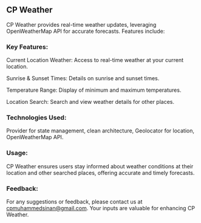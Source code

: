 ## CP Weather

CP Weather provides real-time weather updates, leveraging OpenWeatherMap API for accurate forecasts. Features include:

### Key Features:

Current Location Weather: Access to real-time weather at your current location.

Sunrise & Sunset Times: Details on sunrise and sunset times.

Temperature Range: Display of minimum and maximum temperatures.

Location Search: Search and view weather details for other places.

### Technologies Used:

Provider for state management, clean architecture, Geolocator for location, OpenWeatherMap API.

### Usage:
CP Weather ensures users stay informed about weather conditions at their location and other searched places, offering accurate and timely forecasts.

### Feedback:
For any suggestions or feedback, please contact us at cpmuhammedsinan@gmail.com. Your inputs are valuable for enhancing CP Weather.
